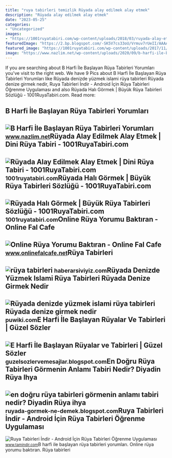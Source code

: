 ```yaml
---
title: "ruya tabirleri temizlik Rüyada alay edilmek alay etmek"
description: "Rüyada alay edilmek alay etmek"
date: "2023-05-25"
categories:
- "Uncategorized"
images:
- "https://1001ruyatabiri.com/wp-content/uploads/2018/03/ruyada-alay-etmek-ruyada-alay-edilmek-alay-konusu-olmak-gulerek-alay-etmek-ruya-tabirleri2.jpg"
featuredImage: "https://2.bp.blogspot.com/-SK5V7cs33oU/Vrmuv7rUeII/AAAAAAAAAC8/IDp6B0UlspU/s1600/ruya-tabirleri.jpg"
featured_image: "https://1001ruyatabiri.com/wp-content/uploads/2017/11/ruyada-hali-gormek-sermek-almak-temizlemek-silkelemek-buyuk-ruya-tabirleri-sozlugu-diyanet-1024x609.jpg"
image: "https://www.nazlim.net/wp-content/uploads/2020/09/b-harfi-ile-baslayan-ruya-tabirleri-yorumlari.jpg"
---
```


If you are searching about B Harfi İle Başlayan Rüya Tabirleri Yorumları you've visit to the right web. We have 9 Pics about B Harfi İle Başlayan Rüya Tabirleri Yorumları like Rüyada denizde yüzmek islami rüya tabirleri Rüyada denize girmek nedir, Ruya Tabirleri İndir - Android İçin Rüya Tabirleri Öğrenme Uygulaması and also Rüyada Halı Görmek | Büyük Rüya Tabirleri Sözlüğü - 1001RuyaTabiri.com. Read more:

B Harfi İle Başlayan Rüya Tabirleri Yorumları
---------------------------------------------

 ![B Harfi İle Başlayan Rüya Tabirleri Yorumları](https://www.nazlim.net/wp-content/uploads/2020/09/b-harfi-ile-baslayan-ruya-tabirleri-yorumlari.jpg) <small>www.nazlim.net</small>Rüyada Alay Edilmek Alay Etmek | Dini Rüya Tabiri - 1001RuyaTabiri.com
----------------------------------------------------------------------

 ![Rüyada Alay Edilmek Alay Etmek | Dini Rüya Tabiri - 1001RuyaTabiri.com](https://1001ruyatabiri.com/wp-content/uploads/2018/03/ruyada-alay-etmek-ruyada-alay-edilmek-alay-konusu-olmak-gulerek-alay-etmek-ruya-tabirleri2.jpg) <small>1001ruyatabiri.com</small>Rüyada Halı Görmek | Büyük Rüya Tabirleri Sözlüğü - 1001RuyaTabiri.com
----------------------------------------------------------------------

 ![Rüyada Halı Görmek | Büyük Rüya Tabirleri Sözlüğü - 1001RuyaTabiri.com](https://1001ruyatabiri.com/wp-content/uploads/2017/11/ruyada-hali-gormek-sermek-almak-temizlemek-silkelemek-buyuk-ruya-tabirleri-sozlugu-diyanet-1024x609.jpg) <small>1001ruyatabiri.com</small>Online Rüya Yorumu Baktıran - Online Fal Cafe
---------------------------------------------

 ![Online Rüya Yorumu Baktıran - Online Fal Cafe](https://www.onlinefalcafe.net/wp-content/uploads/2022/07/Ruya-tabirleri-nedir-nasil-yorumlanir-Online-ruya-tabirleri-net-gercek-ruya-tabirleri-en-iyi-ruya-tabiri-ruya-tabirleri-neye-gore-yapilir-Yeni-ruya-tabirleri-ruya-tabirleri-sozlugu.png) <small>www.onlinefalcafe.net</small>Rüya Tabirleri
--------------

 ![rüya tabirleri](https://haberarsiviyiz.com/cdn1/0/8/6/ruya-tabirleri/ruya-tabirleri-tn-play.jpg) <small>haberarsiviyiz.com</small>Rüyada Denizde Yüzmek Islami Rüya Tabirleri Rüyada Denize Girmek Nedir
----------------------------------------------------------------------

 ![Rüyada denizde yüzmek islami rüya tabirleri Rüyada denize girmek nedir](https://puwiki.com/wp-content/uploads/2020/03/ruyada-denizde-yuzmek-islami-ruya-tabirleri-ruyada-ailece-denize-girmek.jpg) <small>puwiki.com</small>E Harfi İle Başlayan Rüyalar Ve Tabirleri | Güzel Sözler
--------------------------------------------------------

 ![E Harfi İle Başlayan Rüyalar ve Tabirleri | Güzel Sözler](https://2.bp.blogspot.com/-SK5V7cs33oU/Vrmuv7rUeII/AAAAAAAAAC8/IDp6B0UlspU/s1600/ruya-tabirleri.jpg) <small>guzelsozlervemesajlar.blogspot.com</small>En Doğru Rüya Tabirleri Görmenin Anlamı Tabiri Nedir? Diyadin Rüya Ihya
-----------------------------------------------------------------------

 ![en doğru rüya tabirleri görmenin anlamı tabiri nedir? Diyadin Rüya ihya](https://1.bp.blogspot.com/-UuZMwxKWr5M/VO5KyNLw_iI/AAAAAAAAJ5c/59O54UKaY3g/s1600/en-dogru-ruya-tabirleri.jpg) <small>ruyada-gormek-ne-demek.blogspot.com</small>Ruya Tabirleri İndir - Android İçin Rüya Tabirleri Öğrenme Uygulaması
---------------------------------------------------------------------

 ![Ruya Tabirleri İndir - Android İçin Rüya Tabirleri Öğrenme Uygulaması](http://img.tamindir.com/ti_e_ul/yigitekimdemir/p/ruya-tabirleri_listeleme_307x512.jpg) <small>www.tamindir.com</small>B harfi i̇le başlayan rüya tabirleri yorumları. Online rüya yorumu baktıran. Rüya tabirleri
